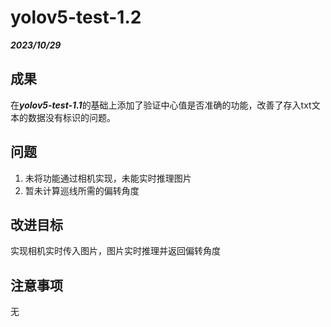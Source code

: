 # yolov5-test-1.2

***2023/10/29***

## 成果

在***yolov5-test-1.1***的基础上添加了验证中心值是否准确的功能，改善了存入txt文本的数据没有标识的问题。

## 问题

1. 未将功能通过相机实现，未能实时推理图片
1. 暂未计算巡线所需的偏转角度

## 改进目标

实现相机实时传入图片，图片实时推理并返回偏转角度

## 注意事项

无	